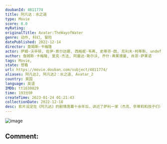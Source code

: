 ```yaml
---
doubanId: 4811774
title: 阿凡达：水之道
type: Movie
score: 8.0
myRating: 
originalTitle: Avatar:TheWayofWater
genre: 动作, 科幻, 冒险
datePublished: 2022-12-14
director: 詹姆斯·卡梅隆
actor: 萨姆·沃辛顿, 佐伊·索尔达娜, 西格妮·韦弗, 史蒂芬·朗, 克利夫·柯蒂斯, undefined, 希·庞德, 埃迪·法可, 杰米·福雷特斯, 吉奥瓦尼·瑞比西, 凯特·温丝莱特, 杰梅奈·克莱门特, 布伦丹·考威尔, 布里坦·道尔顿, 特里尼蒂·布利斯, 杰克·尚皮永, 贝利·巴斯, 菲利普·盖廖, 小杜安·埃文斯, 迪利普·劳, 马特·杰拉德, 科斯顿·约翰, 凯文·多曼, 艾丽西娅·维拉, 肖恩·安东尼·莫兰, 玛丽亚·沃克, 乔尔·托贝克, 本杰明·霍特杰斯, 沙恩·朗吉, 克洛伊·科尔曼, ·琼斯, 杨紫琼, 奥娜·卓别林, 大卫·休里斯
author: 詹姆斯·卡梅隆, 里克·杰法, 阿曼达·斯尔沃, 乔什·弗莱德曼, 肖恩·萨莱诺
tags: Movie, 
state: 想看
url: https://movie.douban.com/subject/4811774/
aliases: 阿凡达2, 阿凡达2：水之道, Avatar_2
country: 美国
language: 英语
IMDb: tt1630029
time: 193分钟
createTime: 2023-01-24 01:21:43
collectionDate: 2022-12-18
desc: 影片设定在《阿凡达》的剧情落幕十余年后，讲述了萨利一家（杰克、奈蒂莉和孩子们）的故事：危机未曾消散，一家人拼尽全力彼此守护、奋力求生，并历经艰险磨难。杰克和奈蒂莉组建了家庭，他们的孩子也逐渐成长，为...
---
```


![image](p2884182275.jpg)

Comment: 
---

